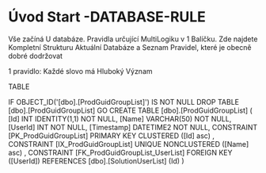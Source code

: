 ﻿# Úvod   Start -DATABASE-RULE  

Vše začíná U databáze. 
Pravidla určující MultiLogiku v 1 Balíčku.
Zde najdete Kompletní Strukturu Aktuální Databáze
a Seznam Pravidel, které je obecně dobré dodržovat

1 pravidlo: Každé slovo má Hluboký Význam

TABLE


 IF OBJECT_ID('[dbo].[ProdGuidGroupList]') IS NOT NULL 
 DROP TABLE [dbo].[ProdGuidGroupList] 
 GO
 CREATE TABLE [dbo].[ProdGuidGroupList] ( 
 [Id]         INT              IDENTITY(1,1)          NOT NULL,
 [Name]       VARCHAR(50)                             NOT NULL,
 [UserId]     INT                                     NOT NULL,
 [Timestamp]  DATETIME2                               NOT NULL,
 CONSTRAINT   [PK_ProdGuidGroupList]  PRIMARY KEY CLUSTERED    ([Id] asc) ,
 CONSTRAINT   [IX_ProdGuidGroupList]  UNIQUE      NONCLUSTERED ([Name] asc) ,
 CONSTRAINT [FK_ProdGuidGroupList_UserList] FOREIGN KEY ([UserId]) REFERENCES [dbo].[SolutionUserList] (Id) )
 
 